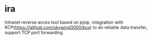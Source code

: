 # ira
Intranet reverse acces tool based on pjsip, integration with KCP(https://github.com/skywind3000/kcp) to do reliable data transfer, support TCP port forwarding

